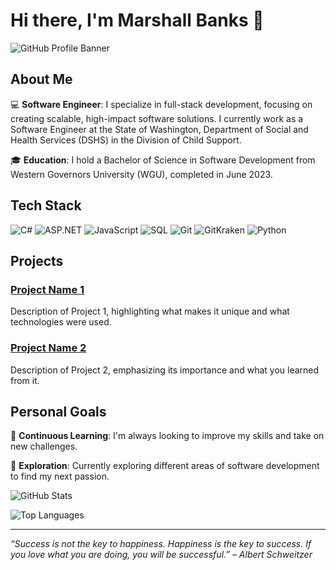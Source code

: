 # Hi there, I'm Marshall Banks 👋

![GitHub Profile Banner](https://via.placeholder.com/800x200.png?text=Welcome+to+my+GitHub+Profile!)

## About Me

💻 **Software Engineer**: I specialize in full-stack development, focusing on creating scalable, high-impact software solutions. I currently work as a Software Engineer at the State of Washington, Department of Social and Health Services (DSHS) in the Division of Child Support.

🎓 **Education**: I hold a Bachelor of Science in Software Development from Western Governors University (WGU), completed in June 2023.

## Tech Stack

![C#](https://img.shields.io/badge/C%23-239120?style=for-the-badge&logo=csharp&logoColor=white)
![ASP.NET](https://img.shields.io/badge/ASP.NET-512BD4?style=for-the-badge&logo=dotnet&logoColor=white)
![JavaScript](https://img.shields.io/badge/JavaScript-F7DF1E?style=for-the-badge&logo=javascript&logoColor=black)
![SQL](https://img.shields.io/badge/SQL-4479A1?style=for-the-badge&logo=postgresql&logoColor=white)
![Git](https://img.shields.io/badge/Git-F05032?style=for-the-badge&logo=git&logoColor=white)
![GitKraken](https://img.shields.io/badge/GitKraken-179287?style=for-the-badge&logo=gitkraken&logoColor=white)
![Python](https://img.shields.io/badge/Python-3776AB?style=for-the-badge&logo=python&logoColor=white)

## Projects

### [Project Name 1](https://github.com/marshallbanks/projectname1)
Description of Project 1, highlighting what makes it unique and what technologies were used.

### [Project Name 2](https://github.com/marshallbanks/projectname2)
Description of Project 2, emphasizing its importance and what you learned from it.

## Personal Goals

🌱 **Continuous Learning**: I'm always looking to improve my skills and take on new challenges.

🚀 **Exploration**: Currently exploring different areas of software development to find my next passion.

![GitHub Stats](https://github-readme-stats.vercel.app/api?username=marshallbanks&show_icons=true&theme=radical)

![Top Languages](https://github-readme-stats.vercel.app/api/top-langs/?username=marshallbanks&layout=compact&theme=radical)

---

*“Success is not the key to happiness. Happiness is the key to success. If you love what you are doing, you will be successful.” – Albert Schweitzer*
